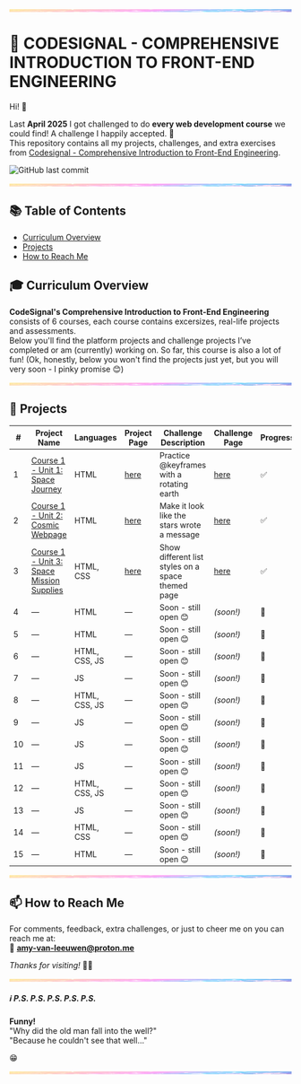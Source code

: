 <img src="assets/pastel-banner.jpg" alt="Pastel Prism Banner" width="100%" height="5" style="display:block; margin:16px 0;" />

# 🚀 CODESIGNAL - COMPREHENSIVE INTRODUCTION TO FRONT-END ENGINEERING

Hi! 👋

Last **April 2025** I got challenged to do **every web development course** we could find! A challenge I happily accepted. 🎉  
This repository contains all my projects, challenges, and extra exercises from [Codesignal - Comprehensive Introduction to Front-End Engineering](https://codesignal.com/learn/paths/comprehensive-introduction-to-front-end-engineering).

![GitHub last commit](https://img.shields.io/github/last-commit/PastelPrism/codesignal-comprehensive-introduction-to-front-end-engineering)

<img src="assets/pastel-banner.jpg" alt="Pastel Prism Banner" width="100%" height="5" style="display:block; margin:16px 0;" />

## 📚 Table of Contents
- [Curriculum Overview](#-curriculum-overview)
- [Projects](#projects)
- [How to Reach Me](#-how-to-reach-me)


## 🎓 Curriculum Overview

**CodeSignal's Comprehensive Introduction to Front-End Engineering** consists of 6 courses, each course contains excersizes, real-life projects and assessments.  
Below you'll find the platform projects and challenge projects I’ve completed or am (currently) working on. So far, this course is also a lot of fun! 
(Ok, honestly, below you won't find the projects just yet, but you will very soon - I pinky promise 😊)

<img src="assets/pastel-banner.jpg" alt="Pastel Prism Banner" width="100%" height="5" style="display:block; margin:16px 0;" />

## 📁 Projects

| #  | Project Name      | Languages         | Project Page | Challenge Description         | Challenge Page | Progress |
|----|------------------|-------------------|--------------|------------------------------|----------------|----------|
| 1  | [Course 1 - Unit 1: Space Journey](https://github.com/PastelPrism/codesignal-comprehensive-introduction-to-front-end-engineering/tree/main/c1-unit1-space-journey)  | HTML              | [here](https://pastelprism.github.io/codesignal-comprehensive-introduction-to-front-end-engineering/c1-unit1-space-journey/)           | Practice @keyframes with a rotating earth         | [here](https://pastelprism.github.io/codesignal-comprehensive-introduction-to-front-end-engineering/c1-unit1-space-journey/extra/)     | ✅       |
| 2  | [Course 1 - Unit 2: Cosmic Webpage](https://github.com/PastelPrism/codesignal-comprehensive-introduction-to-front-end-engineering/tree/main/c1-unit2-cosmic-webpage/)                | HTML              | [here](https://pastelprism.github.io/codesignal-comprehensive-introduction-to-front-end-engineering/c1-unit2-cosmic-webpage/)             | Make it look like the stars wrote a message        | [here](https://pastelprism.github.io/codesignal-comprehensive-introduction-to-front-end-engineering/c1-unit2-cosmic-webpage/extra/)     | ✅       |
| 3  | [Course 1 - Unit 3: Space Mission Supplies](https://github.com/PastelPrism/codesignal-comprehensive-introduction-to-front-end-engineering/tree/main/c1-unit3-space-mission-supplies)                | HTML, CSS         | [here](https://pastelprism.github.io/codesignal-comprehensive-introduction-to-front-end-engineering/c1-unit3-space-mission-supplies/)            | Show different list styles on a space themed page         | [here](https://pastelprism.github.io/codesignal-comprehensive-introduction-to-front-end-engineering/c1-unit3-space-mission-supplies/extra/)      | ✅       |
| 4  | —                | HTML              | —            | Soon - still open 😊         | _(soon!)_      | 🚧       |
| 5  | —                | HTML              | —            | Soon - still open 😊         | _(soon!)_      | 🚧       |
| 6  | —                | HTML, CSS, JS     | —            | Soon - still open 😊         | _(soon!)_      | 🚧       |
| 7  | —                | JS                | —            | Soon - still open 😊         | _(soon!)_      | 🚧       |
| 8  | —                | HTML, CSS, JS     | —            | Soon - still open 😊         | _(soon!)_      | 🚧       |
| 9  | —                | JS                | —            | Soon - still open 😊         | _(soon!)_      | 🚧       |
| 10 | —                | JS                | —            | Soon - still open 😊         | _(soon!)_      | 🚧       |
| 11 | —                | JS                | —            | Soon - still open 😊         | _(soon!)_      | 🚧       |
| 12 | —                | HTML, CSS, JS     | —            | Soon - still open 😊         | _(soon!)_      | 🚧       |
| 13 | —                | JS                | —            | Soon - still open 😊         | _(soon!)_      | 🚧       |
| 14 | —                | HTML, CSS         | —            | Soon - still open 😊         | _(soon!)_      | 🚧       |
| 15 | —                | HTML              | —            | Soon - still open 😊         | _(soon!)_      | 🚧       |

<img src="assets/pastel-banner.jpg" alt="Pastel Prism Banner" width="100%" height="5" style="display:block; margin:16px 0;" />

## 📫 How to Reach Me

For comments, feedback, extra challenges, or just to cheer me on you can reach me at:  
📩 **[amy-van-leeuwen@proton.me](mailto:amy-van-leeuwen@proton.me)**


_Thanks for visiting!_ 👋😊
<img src="assets/pastel-banner.jpg" alt="Pastel Prism Banner" width="100%" height="5" style="display:block; margin:16px 0;" />

##### ℹ️ _P.S._ _P.S._ _P.S._ _P.S._ _P.S._ ######
**Funny!**  
"Why did the old man fall into the well?"   
"Because he couldn't see that well..."  
  
😁
<img src="assets/pastel-banner.jpg" alt="Pastel Prism Banner" width="100%" height="5" style="display:block; margin:16px 0;" />